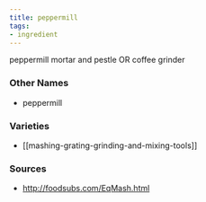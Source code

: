 ```yaml
---
title: peppermill
tags:
- ingredient
---
```

peppermill mortar and pestle OR coffee grinder

### Other Names

* peppermill

### Varieties

* [[mashing-grating-grinding-and-mixing-tools]]

### Sources
* http://foodsubs.com/EqMash.html
